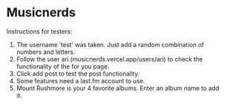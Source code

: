 # Musicnerds

Instructions for testers:

1. The username 'test' was taken. Just add a random combination of numbers and letters.
2. Follow the user ari (musicnerds.vercel.app/users/ari) to check the functionality of the for you page.
3. Click add post to test the post functionality.
4. Some features need a last.fm account to use. 
5. Mount Rushmore is your 4 favorite albums. Enter an album name to add it.